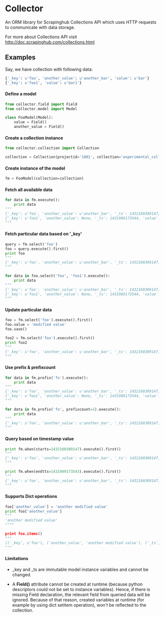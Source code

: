 # Collector
An ORM library for Scrapinghub Collections API which uses HTTP requests to communicate with data storage. 

For more about Collections API visit http://doc.scrapinghub.com/collections.html

## Examples
Say, we have collection with following data:

```python
{'_key': u'foo', 'another_value': u'another_bar', 'value': u'bar'}
{'_key': u'foo1', 'value': u'bar1'}
```

#### Define a model

```python
from collector.field import Field
from collector.model import Model

class FooModel(Model):
    value = Field()
    another_value = Field()

```

#### Create a collection instance

```python
from collector.collection import Collection

collection = Collection(projectid='1001', collection='experimental_collection', apikey='sample_api_key')
```

#### Create instance of the model

```python
fm = FooModel(collection=collection)
```
#### Fetch all available data

```python
for data in fm.execute():
    print data
"""
{'_key': u'foo', 'another_value': u'another_bar', '_ts': 1432160309147, 'value': u'bar'}
{'_key': u'foo1', 'another_value': None, '_ts': 1431989173544, 'value': u'bar1'}
"""
```

#### Fetch particular data based on **'_key'**

```python
query = fm.select('foo')
foo = query.execute().first()
print foo
"""
{'_key': u'foo', 'another_value': u'another_bar', '_ts': 1432160309147, 'value': u'bar'}
"""

for data in foo.select('foo', 'foo1').execute():
    print data
"""
{'_key': u'foo', 'another_value': u'another_bar', '_ts': 1432160309147, 'value': u'bar'}
{'_key': u'foo1', 'another_value': None, '_ts': 1431989173544, 'value': u'bar1'}
"""
```

#### Update particular data

```python
foo = fm.select('foo').execute().first()
foo.value = 'modified value'
foo.save()

foo2 = fm.select('foo').execute().first()
print foo2
"""
{'_key': u'foo', 'another_value': u'another_bar', '_ts': 1432160309147, 'value': u'modified value'}
"""
```

#### Use prefix & prefixcount

```python
for data in fm.prefix('fo').execute():
    print data
"""
{'_key': u'foo', 'another_value': u'another_bar', '_ts': 1432160309147, 'value': u'modified value'}
{'_key': u'foo1', 'another_value': None, '_ts': 1431989173544, 'value': u'bar1'}
"""

for data in fm.prefix('fo', prefixcount=1).execute():
    print data
"""
{'_key': u'foo', 'another_value': u'another_bar', '_ts': 1432160309147, 'value': u'modified value'}
"""
```

#### Query based on timestamp value

```python
print fm.when(starts=1432160309147).execute().first()
"""
{'_key': u'foo', 'another_value': u'another_bar', '_ts': 1432160309147, 'value': u'modified value'}
"""

print fm.when(endtts=1431989173543).execute().first()
"""
{'_key': u'foo', 'another_value': u'another_bar', '_ts': 1432160309147, 'value': u'modified value'}
"""
```

#### Supports Dict operations

```python
foo['another_value'] = 'another modified value'
print foo['another_value']
"""
'another modified value'
""""

print foo.items()
"""
[('_key', u'foo'), ('another_value', 'another modified value'), ('_ts', 1432160309147), ('value', 'modified value')]
"""
```

#### Limitations

* _key and _ts are immutable model instance variables and cannot be changed.

* A **Field()** attribute cannot be created at runtime (because python descriptors could not be set to instance variables). Hence, if there is missing Field declaration, the relevant field from queried data will be ignored. Because of that reason, created variables at runtime (for example by using dict setitem operation), won't be reflected to the collection.
